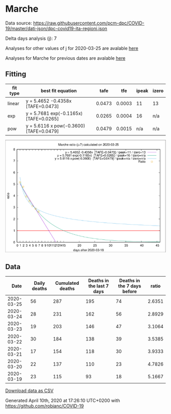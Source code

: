 # Marche

Data source: https://raw.githubusercontent.com/pcm-dpc/COVID-19/master/dati-json/dpc-covid19-ita-regioni.json

Delta days analysis (j): 7

Analyses for other values of j for 2020-03-25 are avalable [here](../README.md)

Analyses for Marche for previous dates are avalable [here](../../README.md)

## Fitting 
|fit type|best fit equation|tafe|tfe|ipeak|izero|
|-------|-----|--------|------|---|---|
|linear|y = 5.4652 -0.4358x  [TAFE=0.0473]|0.0473|0.0003|11|13|
|exp|y = 5.7681 exp(-0.1165x)  [TAFE=0.0265]|0.0265|0.0004|16|n/a|
|pow|y = 5.6116 x pow(-0.3600)  [TAFE=0.0479]|0.0479|0.0015|n/a|n/a|

![Plot](COVID-19_marche_j7_2020-03-25.png)

## Data
|Date|Daily deaths|Cumulated deaths|Deaths in the last 7 days|Deaths in the 7 days before|ratio|
|----|----------|-----------|-------|--------------------|-----|
|2020-03-25|56|287|195|74|2.6351|
|2020-03-24|28|231|162|56|2.8929|
|2020-03-23|19|203|146|47|3.1064|
|2020-03-22|30|184|138|39|3.5385|
|2020-03-21|17|154|118|30|3.9333|
|2020-03-20|22|137|110|23|4.7826|
|2020-03-19|23|115|93|18|5.1667|

[Download data as CSV](COVID-19_marche_j7_2020-03-25.csv)

Generated April 10th, 2020 at 17:26:10 UTC+0200 with https://github.com/robianc/COVID-19
